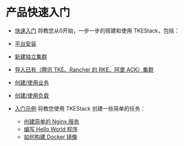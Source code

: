 # 产品快速入门

*  [快速入门](快速入门.md) 将教您从0开始，一步一步的搭建和使用 TKEStack，包括：
  * [平台安装](../installation/installation-procedures.md)
  * [新建独立集群](快速入门.md#新建独立集群)
  * [导入已有（腾讯 TKE、Rancher 的 RKE、阿里 ACK）集群](快速入门.md#导入已有集群)
  * [创建/使用业务](快速入门.md#使用业务)
  * [创建/使用负载](快速入门.md#创建业务下的Deployment)

* [入门示例](examples) 将教您使用 TKEStack 创建一些简单的任务：
  * [创建简单的 Nginx 服务](examples/创建简单nginx服务.md)
  * [编写 Hello World 程序](examples/编写Hello-World程序.md)
  * [如何构建 Docker 镜像](examples/如何构建Docker镜像.md)